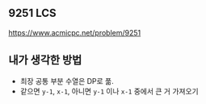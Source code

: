 ## 9251 LCS

<https://www.acmicpc.net/problem/9251>

## 내가 생각한 방법

<!-- ![이미지](./img.png) -->

- 최장 공통 부분 수열은 DP로 풂.
- 같으면 `y-1`, `x-1`, 아니면 `y-1` 이나 `x-1` 중에서 큰 거 가져오기
